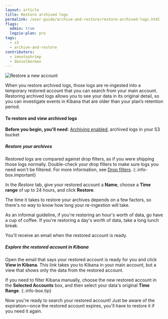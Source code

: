 ```yaml
---
layout: article
title: Restore archived logs
permalink: /user-guide/archive-and-restore/restore-archived-logs.html
flags:
  admin: true
  logzio-plan: pro
tags:
  - s3
  - archive-and-restore
contributors:
  - imnotashrimp
  - danielberman
---
```


![Restore a new account](https://dytvr9ot2sszz.cloudfront.net/logz-docs/archive-and-restore/restored-accounts.png)

When you restore archived logs,
those logs are re-ingested into a temporary restored account
that you can search from your main account.
Restoring archived logs allows you to see your data in its original detail,
so you can investigate events in Kibana that are older than your plan’s retention period.

#### To restore and view archived logs

**Before you begin, you'll need**:
[Archiving enabled](https://app.logz.io/#/dashboard/tools/archive-and-restore),
archived logs in your S3 bucket

<div class="tasklist">

##### Restore your archives

Restored logs are compared against drop filters,
as if you were shipping those logs normally.
Double-check your drop filters
to make sure logs you need won't be filtered.
For more information, see [Drop filters]({{site.baseurl}}/user-guide/accounts/drop-filters/).
{:.info-box.important}

In the _Restore_ tab, give your restored account a **Name**, choose a **Time range** of up to 24 hours, and click **Restore**.

The time it takes to restore your archives depends on a few factors,
so there's no way to know how long your re-ingestion will take.

As an informal guideline, if you're restoring an hour's worth of data, go have a cup of coffee.
If you're restoring a day's worth of data, take a long lunch break.

You'll receive an email when the restored account is ready.

##### Explore the restored account in Kibana

Open the email that says your restored account is ready for you and click **View in Kibana**.
This link takes you to Kibana in your main account, but a view that shows only the data from the restored account.

If you need to filter Kibana manually,
choose the new restored account in the **Selected Accounts** box,
and then select your data's original **Time Range**.
{:.info-box.tip}

Now you're ready to search your restored account!
Just be aware of the expiration—once the restored account expires, you'll have to restore it if you need it again.

</div>
